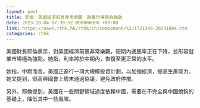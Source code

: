 ```yaml
---
layout: post
title: 耶倫：美國經濟前景非常樂觀　就業市場極為強勁
date: 2023-10-04 07:39:52.000000000 +08:00
link: https://news.rthk.hk/rthk/ch/component/k2/1721349-20231004.htm
categories: rthk
---
```


美國財長耶倫表示，對美國經濟前景非常樂觀，短期內通脹率正在下降，並形容就業市場極為強勁。她指，利率將於中期內，恢復至更正常的水平。

她指，中期而言，美國正進行一項大規模投資計劃，以加強經濟，提高生產能力。她又提到，很高興國會上周末通過協議，避免政府停擺。

另外，耶倫提到，美國在一些關鍵領域過度依賴中國，需要在不完全與中國脫鈎的基礎上，降低其中一些風險。
